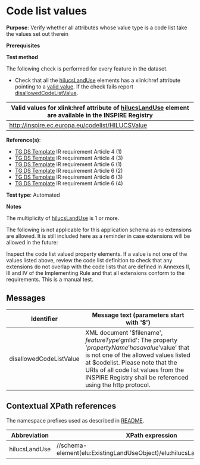 # Code list values

**Purpose**: Verify whether all attributes whose value type is a code list take the values set out therein

**Prerequisites**

**Test method**

The following check is performed for every feature in the dataset.

* Check that all the [hilucsLandUse](#hilucsLandUse) elements has a xlink:href attribute pointing to a [valid value](#validValue). If the check fails report [disallowedCodeListValue](#disallowedCodeListValue).


| <a name="validValue"></a> Valid values for xlink:href attribute of [hilucsLandUse](#hilucsLandUse) element are available in the INSPIRE Registry| 
| ---- | 
| http://inspire.ec.europa.eu/codelist/HILUCSValue | 

**Reference(s)**: 

* [TG DS Template](./README.md#ref_TG_DS_tmpl) IR requirement Article 4 (1)
* [TG DS Template](./README.md#ref_TG_DS_tmpl) IR requirement Article 4 (3)
* [TG DS Template](./README.md#ref_TG_DS_tmpl) IR requirement Article 6 (1)
* [TG DS Template](./README.md#ref_TG_DS_tmpl) IR requirement Article 6 (2)
* [TG DS Template](./README.md#ref_TG_DS_tmpl) IR requirement Article 6 (3)
* [TG DS Template](./README.md#ref_TG_DS_tmpl) IR requirement Article 6 (4)

**Test type**: Automated

**Notes**

The multiplicity of [hilucsLandUse](#hilucsLandUse) is 1 or more.

The following is not applicable for this application schema as no extensions are allowed. It is still included here as a reminder in case extensions will be allowed in the future:

Inspect the code list valued property elements. If a value is not one of the values listed above, review the code list definition to check that any extensions do not overlap with the code lists that are defined in Annexes II, III and IV of the Implementing Rule and that all extensions conform to the requirements. This is a manual test.

## Messages

Identifier  |  Message text (parameters start with '$')
---------------------------------------------------------- | -------------------------------------------------------------------------
disallowedCodeListValue <a name="disallowedCodeListValue"/>  |  XML document '$filename', $featureType '$gmlid': The property '$propertyName' has a value '$value' that is not one of the allowed values listed at $codelist. Please note that the URIs of all code list values from the INSPIRE Registry shall be referenced using the http protocol.

## Contextual XPath references

The namespace prefixes used as described in [README](./README.md#namespaces).

Abbreviation                                               |  XPath expression |Multiplicity |Voidable
---------------------------------------------------------- | ------------------|-------------|----------------------------------------
hilucsLandUse <a name="hilucsLandUse"></a> | //schema-element(elu:ExistingLandUseObject)/elu:hilucsLandUse/@xlink:href | 1..\* | No
